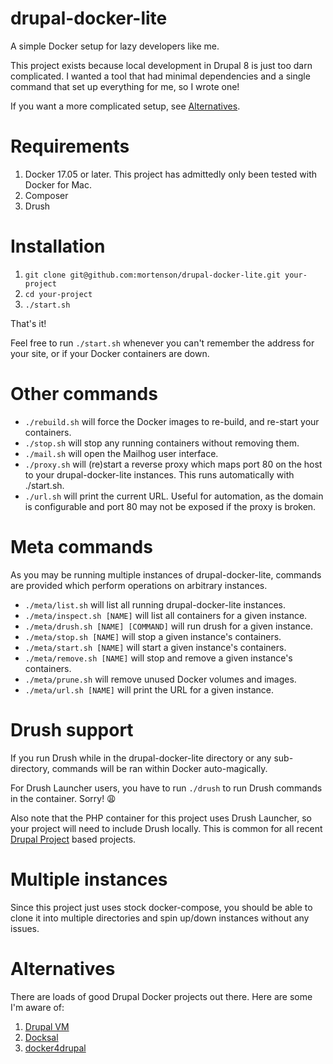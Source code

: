 # drupal-docker-lite
A simple Docker setup for lazy developers like me.

This project exists because local development in Drupal 8 is just too darn
complicated. I wanted a tool that had minimal dependencies and a single command
that set up everything for me, so I wrote one!

If you want a more complicated setup, see [Alternatives](#alternatives).

# Requirements

1. Docker 17.05 or later. This project has admittedly only been tested with
Docker for Mac.
1. Composer
1. Drush

# Installation

1. `git clone git@github.com:mortenson/drupal-docker-lite.git your-project`
1. `cd your-project`
1. `./start.sh`

That's it!

Feel free to run `./start.sh` whenever you can't remember the address for your
site, or if your Docker containers are down.

# Other commands

- `./rebuild.sh` will force the Docker images to re-build, and re-start your
containers.
- `./stop.sh` will stop any running containers without removing them.
- `./mail.sh` will open the Mailhog user interface.
- `./proxy.sh` will (re)start a reverse proxy which maps port 80 on the host to
 your drupal-docker-lite instances. This runs automatically with ./start.sh.
- `./url.sh` will print the current URL. Useful for automation, as the domain
 is configurable and port 80 may not be exposed if the proxy is broken.

# Meta commands

As you may be running multiple instances of drupal-docker-lite, commands are
provided which perform operations on arbitrary instances.

- `./meta/list.sh` will list all running drupal-docker-lite instances.
- `./meta/inspect.sh [NAME]` will list all containers for a given instance.
- `./meta/drush.sh [NAME] [COMMAND]` will run drush for a given instance.
- `./meta/stop.sh [NAME]` will stop a given instance's containers.
- `./meta/start.sh [NAME]` will start a given instance's containers.
- `./meta/remove.sh [NAME]` will stop and remove a given instance's containers.
- `./meta/prune.sh` will remove unused Docker volumes and images.
- `./meta/url.sh [NAME]` will print the URL for a given instance.

# Drush support

If you run Drush while in the drupal-docker-lite directory or any sub-directory,
commands will be ran within Docker auto-magically.

For Drush Launcher users, you have to run `./drush` to run Drush commands in
the container. Sorry! 😩

Also note that the PHP container for this project uses Drush Launcher, so your
project will need to include Drush locally. This is common for all recent
[Drupal Project](https://github.com/drupal-composer/drupal-project) based
projects.

# Multiple instances

Since this project just uses stock docker-compose, you should be able to clone
it into multiple directories and spin up/down instances without any issues.

# Alternatives

There are loads of good Drupal Docker projects out there. Here are some I'm
aware of:

1. [Drupal VM](https://github.com/geerlingguy/drupal-vm)
1. [Docksal](https://github.com/docksal/docksal)
1. [docker4drupal](https://github.com/wodby/docker4drupal)
